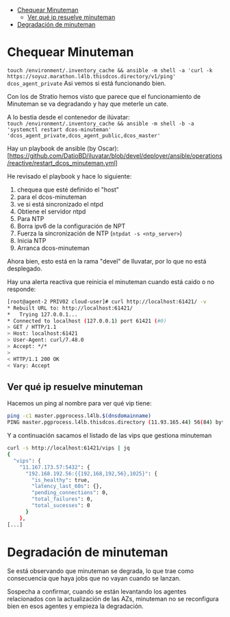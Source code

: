 - [Chequear Minuteman](#chequear-minuteman)
  - [Ver qué ip resuelve minuteman](#ver-qué-ip-resuelve-minuteman)
- [Degradación de minuteman](#degradación-de-minuteman)

# Chequear Minuteman

`touch /environment/.inventory_cache && ansible -m shell -a 'curl -k https://soyuz.marathon.l4lb.thisdcos.directory/v1/ping' dcos_agent_private`
    Asi vemos si está funcionando bien.

Con los de Stratio hemos visto que parece que el funcionamiento de Minuteman se va degradando y hay que meterle un cate.

A lo bestia desde el contenedor de ilúvatar:  
`touch /environment/.inventory_cache && ansible -m shell -b -a 'systemctl restart dcos-minuteman' 'dcos_agent_private,dcos_agent_public,dcos_master'`

Hay un playbook de ansible (by Oscar):
[https://github.com/DatioBD/iluvatar/blob/devel/deployer/ansible/operations/reactive/restart_dcos_minuteman.yml]

He revisado el playbook y hace lo siguiente:
1. chequea que esté definido el "host"
2. para el dcos-minuteman
3. ve si está sincronizado el ntpd
4. Obtiene el servidor ntpd
5. Para NTP
6. Borra ipv6 de la configuración de NPT
7. Fuerza la sincronización de NTP (`ntpdat -s <ntp_server>`)
8. Inicia NTP
9. Arranca dcos-minuteman

Ahora bien, esto está en la rama "devel" de Iluvatar, por lo que no está desplegado.

Hay una alerta reactiva que reinicia el minuteman cuando está caido o no responde:

``` bash
[root@agent-2 PRIV02 cloud-user]# curl http://localhost:61421/ -v
* Rebuilt URL to: http://localhost:61421/
*   Trying 127.0.0.1...
* Connected to localhost (127.0.0.1) port 61421 (#0)
> GET / HTTP/1.1
> Host: localhost:61421
> User-Agent: curl/7.48.0
> Accept: */*
>
< HTTP/1.1 200 OK
< Vary: Accept
```

## Ver qué ip resuelve minuteman

Hacemos un ping al nombre para ver qué vip tiene:

```bash
ping -c1 master.pgprocess.l4lb.$(dnsdomainname)
PING master.pgprocess.l4lb.thisdcos.directory (11.93.165.44) 56(84) bytes of data.
```

Y a continuación sacamos el listado de las vips que gestiona minuteman

```bash
curl -s http://localhost:61421/vips | jq
{
  "vips": {
    "11.167.173.57:5432": {
      "192.168.192.56:{{192,168,192,56},1025}": {
        "is_healthy": true,
        "latency_last_60s": {},
        "pending_connections": 0,
        "total_failures": 0,
        "total_sucesses": 0
      }
    },
[...]
```

# Degradación de minuteman

Se está observando que minuteman se degrada, lo que trae como consecuencia que haya jobs que no vayan cuando se lanzan. 

Sospecha a confirmar, cuando se están levantando los agentes relacionados con la actualización de las AZs, minuteman no se reconfigura bien en esos agentes y empieza la degradación.